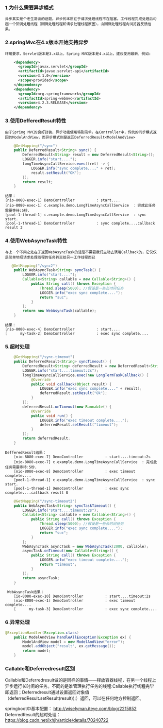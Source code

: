 ### 1.为什么需要异步模式
    异步其实是个老生常谈的话题，异步的本质在于请求处理线程不在阻塞，工作线程完成处理后勾起一个回调处理线程（回调处理线程和请求处理线程原因），由回调处理线程向浏览器反馈结果。
### 2.springMvc在4.x版本开始支持异步
    环境要求，Servlet版本是3.x以上，Spring MVC版本是4.x以上，建议使用最新，例如:
```xml
    <dependency>
      <groupId>javax.servlet</groupId>
      <artifactId>javax.servlet-api</artifactId>
      <version>3.1.0</version>
      <scope>provided</scope>
    </dependency>
    <dependency>
      <groupId>org.springframework</groupId>
      <artifactId>spring-webmvc</artifactId>
      <version>4.2.3.RELEASE</version>
    </dependency>
```
### 3.使用DefferedResult特性
    由于Spring MVC的良好封装，异步功能使用特别简单。在Controller中，传统的同步模式返回的ModelAndView，而异步模式则是返回DeferredResult<ModelAndView>
```java
    @GetMapping("/sync")
    public DeferredResult<String> sync() {
        DeferredResult<String> result = new DeferredResult<String>();
        LOGGER.info("start....");
        longTimeAsyncCallService.exec((ret) -> {
            LOGGER.info("sync complete...." + ret);
            result.setResult("OK");
        });
        return result;
    }
```
    结果：
    [nio-8080-exec-1] DemoController          : start....
    [nio-8080-exec-1] c.example.demo.LongTimeAsyncCallService  : 完成此任务需要等待:5秒.
    [pool-1-thread-1] c.example.demo.LongTimeAsyncCallService  : sync start.
    [pool-1-thread-1] DemoController          : sync complete....callback result 3
### 4.使用WebAsyncTask特性
    与上一个不同之处在于返回WebAsyncTask的话是不需要我们主动去调用Callback的，它仅仅是简单地把请求处理线程的任务转交给另一工作线程而已
```java
   @GetMapping("/sync2")
    public WebAsyncTask<String> syncTask() {
        LOGGER.info("start....");
        Callable<String> callable = new Callable<String>() {
            public String call() throws Exception {
                Thread.sleep(5000); //假设是一些长时间任务
                LOGGER.info("exec sync complete....");
                return "suc";
            }
        };
        return new WebAsyncTask(callable);
    }
```
    结果：
    [nio-8080-exec-4] DemoController          : start....
    [      my-task-2] DemoController          : exec sync complete....
### 5.超时处理
```java
    @GetMapping("/sync-timeout")
    public DeferredResult<String> syncTimeout() {
        DeferredResult<String> deferredResult = new DeferredResult<String>(2000L);
        LOGGER.info("start....timeout:2s");
        longTimeAsyncCallService.exec(new LongTermTaskCallback() {
            @Override
            public void callback(Object result) {
                LOGGER.info("exec sync complete...." + result);
                deferredResult.setResult("Ok");
            }
        });
        deferredResult.onTimeout(new Runnable() {
            @Override
            public void run() {
                LOGGER.info("exec timeout complete....");
                deferredResult.setResult("timeout");
            }
        });
        return deferredResult;
    }
```
    DefferedResult结果：
        [nio-8080-exec-7] DemoController          : start....timeout:2s
        [nio-8080-exec-7] c.example.demo.LongTimeAsyncCallService  : 完成此任务需要等待:5秒.
        [nio-8080-exec-8] DemoController          : exec timeout complete....
        [pool-1-thread-1] c.example.demo.LongTimeAsyncCallService  : sync start.
        [pool-1-thread-1] DemoController          : exec sync complete....callback result 8
```java
    @GetMapping("/sync-timeout2")
    public WebAsyncTask<String> syncTaskTimeout() {
        LOGGER.info("start....timeout:2s");
        Callable<String> callable = new Callable<String>() {
            public String call() throws Exception {
                Thread.sleep(5000); //假设是一些长时间任务
                LOGGER.info("exec sync complete....");
                return "suc";
            }
        };
        WebAsyncTask asyncTask = new WebAsyncTask(2000, callable);
        asyncTask.onTimeout(new Callable<String>() {
            public String call() throws Exception {
                LOGGER.info("exec timeout complete....");
                return "timeout";
            }
        });
        return asyncTask;
    }
```
     WebAsyncTask结果：
        [io-8080-exec-10] DemoController          : start....timeout:2s
        [nio-8080-exec-1] DemoController          : exec timeout complete....
        [      my-task-3] DemoController          : exec sync complete....
### 6.异常处理
```java
@ExceptionHandler(Exception.class)
    public ModelAndView handleAllException(Exception ex) {
        ModelAndView model = new ModelAndView("error");
        model.addObject("result", ex.getMessage());
        return model;
    }
```
### Callable和Deferredresult区别
Callable和Deferredresult做的是同样的事情——释放容器线程，在另一个线程上异步运行长时间的任务。不同的是谁管理执行任务的线程:Callable执行线程完毕即返回；Deferredresult通过设置返回对象值（deferredResult.setResult(result));）返回，可以在任何地方控制返回。

springboot中基本配置： http://wiselyman.iteye.com/blog/2215852
DeferredResult的超时处理：https://blog.csdn.net/lxhjh/article/details/70240722